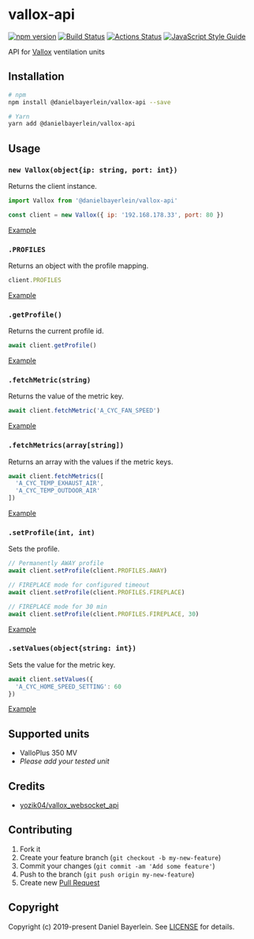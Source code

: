 # vallox-api

[![npm version](https://badge.fury.io/js/%40danielbayerlein%2Fvallox-api.svg)](https://badge.fury.io/js/%40danielbayerlein%2Fvallox-api)
[![Build Status](https://travis-ci.org/danielbayerlein/vallox-api.svg?branch=master)](https://travis-ci.org/danielbayerlein/vallox-api)
[![Actions Status](https://github.com/danielbayerlein/vallox-api/workflows/CI/badge.svg)](https://github.com/danielbayerlein/vallox-api/actions)
[![JavaScript Style Guide](https://img.shields.io/badge/code_style-standard-brightgreen.svg)](https://standardjs.com)

API for [Vallox](https://www.vallox.com) ventilation units

## Installation

```bash
# npm
npm install @danielbayerlein/vallox-api --save

# Yarn
yarn add @danielbayerlein/vallox-api
```

## Usage

### `new Vallox(object{ip: string, port: int})`

Returns the client instance.

```javascript
import Vallox from '@danielbayerlein/vallox-api'

const client = new Vallox({ ip: '192.168.178.33', port: 80 })
```

[Example](./examples/getProfile.js)

### `.PROFILES`

Returns an object with the profile mapping.

```javascript
client.PROFILES
```

[Example](./examples/getProfile.js)

### `.getProfile()`

Returns the current profile id.

```javascript
await client.getProfile()
```

[Example](./examples/getProfile.js)

### `.fetchMetric(string)`

Returns the value of the metric key.

```javascript
await client.fetchMetric('A_CYC_FAN_SPEED')
```

[Example](./examples/fetchMetric.js)

### `.fetchMetrics(array[string])`

Returns an array with the values if the metric keys.

```javascript
await client.fetchMetrics([
  'A_CYC_TEMP_EXHAUST_AIR',
  'A_CYC_TEMP_OUTDOOR_AIR'
])
```

[Example](./examples/fetchMetrics.js)

### `.setProfile(int, int)`

Sets the profile.

```javascript
// Permanently AWAY profile
await client.setProfile(client.PROFILES.AWAY)

// FIREPLACE mode for configured timeout
await client.setProfile(client.PROFILES.FIREPLACE)

// FIREPLACE mode for 30 min
await client.setProfile(client.PROFILES.FIREPLACE, 30)
```

[Example](./examples/setProfile.js)

### `.setValues(object{string: int})`

Sets the value for the metric key.

```javascript
await client.setValues({
  'A_CYC_HOME_SPEED_SETTING': 60
})
```

[Example](./examples/setValues.js)

## Supported units

* ValloPlus 350 MV
* _Please add your tested unit_

## Credits

* [yozik04/vallox_websocket_api](https://github.com/yozik04/vallox_websocket_api)

## Contributing

1. Fork it
2. Create your feature branch (`git checkout -b my-new-feature`)
3. Commit your changes (`git commit -am 'Add some feature'`)
4. Push to the branch (`git push origin my-new-feature`)
5. Create new [Pull Request](../../pull/new/master)

## Copyright

Copyright (c) 2019-present Daniel Bayerlein. See [LICENSE](./LICENSE.md) for details.
